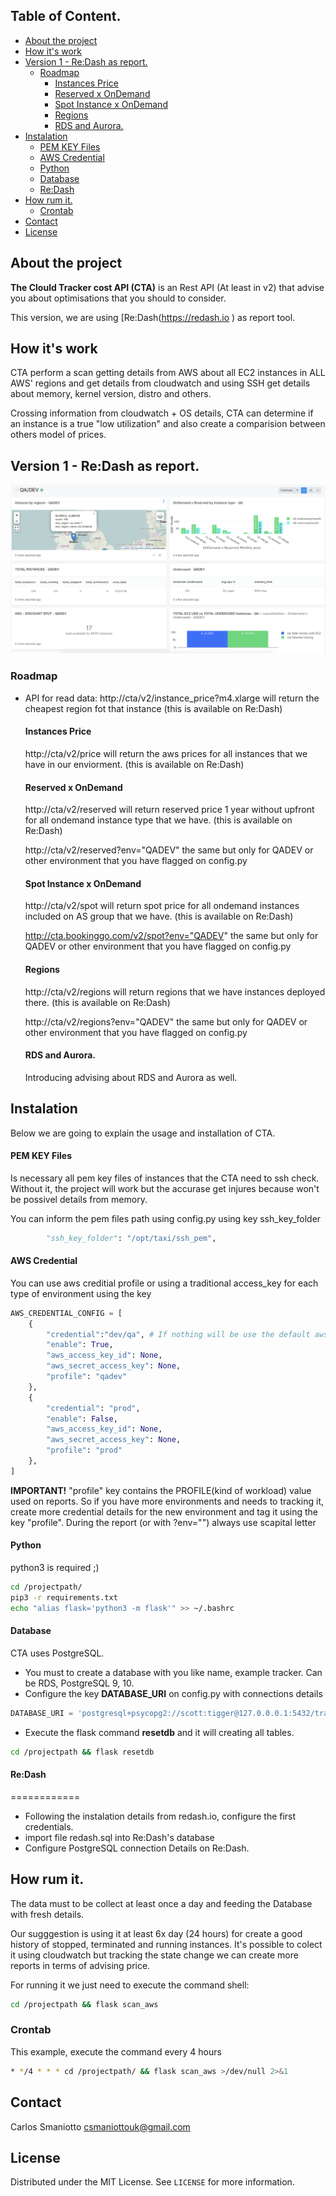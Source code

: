 ## Table of Content.

- [About the project](#about-the-project)
- [How it's work](#how-it-s-work)
- [Version 1 - Re:Dash as report.](#version-1---re-dash-as-report)
  * [Roadmap](#roadmap)
    + [Instances Price](#instances-price)
    + [Reserved x OnDemand](#reserved-x-ondemand)
    + [Spot Instance x OnDemand](#spot-instance-x-ondemand)
    + [Regions](#regions)
    + [RDS and Aurora.](#rds-and-aurora)
- [Instalation](#instalation)
    + [PEM KEY Files](#pem-key-files)
    + [AWS Credential](#aws-credential)
    + [Python](#python)
    + [Database](#database)
    + [Re:Dash](#re-dash)
- [How rum it.](#how-rum-it)
  * [Crontab](#crontab)
- [Contact](#contact)
- [License](#license)



## About the project 

**The Clould Tracker cost API (CTA)** is an Rest API (At least in v2) that advise you about optimisations that you should to consider. 

This version, we are using [Re:Dash(https://redash.io ) as report tool.


## How it's work

 
CTA perform a scan getting details from AWS about all EC2 instances in ALL AWS' regions and get details 
from cloudwatch and using SSH get details about memory, kernel version, distro and others. 

Crossing information from cloudwatch + OS details, CTA can determine if an instance is a true "low utilization"
and also create a comparision between others model of prices.  

## Version 1 - Re:Dash as report.
![ScreenShot](screenshot.png)


### Roadmap
- API for read data: 
    http://cta/v2/instance_price?m4.xlarge
    will return the cheapest region fot that instance
    (this is available on Re:Dash) 
  
    #### Instances Price 
    http://cta/v2/price
    will return the aws prices for all instances that we have in our enviorment.
    (this is available on Re:Dash)
    
    #### Reserved x OnDemand
    http://cta/v2/reserved
    will return reserved price 1 year without upfront for all ondemand instance type that we have.
    (this is available on Re:Dash)
    
    http://cta/v2/reserved?env="QADEV"
    the same but only for QADEV or other environment that you have flagged on config.py
    
    #### Spot Instance x OnDemand
    http://cta/v2/spot
    will return spot price for all ondemand instances included on AS group that we have.
    (this is available on Re:Dash)
    
    http://cta.bookinggo.com/v2/spot?env="QADEV"
    the same but only for QADEV or other environment that you have flagged on config.py
    
    #### Regions
    http://cta/v2/regions
    will return regions that we have instances deployed there.
    (this is available on Re:Dash)
    
    http://cta/v2/regions?env="QADEV"
    the same but only for QADEV or other environment that you have flagged on config.py
    
    #### RDS and Aurora. 
    Introducing advising about RDS and Aurora as well. 
    


## Instalation 

Below we are going to explain the usage and installation of CTA.

#### PEM KEY Files
Is necessary all pem key files of instances that the CTA need to ssh check. Without it, the project will work but the 
accurase get injures because won't be possivel details from memory.
 
You can inform the pem files path using config.py using key ssh_key_folder

````python
        "ssh_key_folder": "/opt/taxi/ssh_pem",
````

#### AWS Credential

You can use aws creditial profile or using a traditional access_key for each type of environment using the key

```python
AWS_CREDENTIAL_CONFIG = [
    {
        "credential":"dev/qa", # If nothing will be use the default aws credential or aws_access_key_id
        "enable": True,
        "aws_access_key_id": None,
        "aws_secret_access_key": None,
        "profile": "qadev"
    },
    {
        "credential": "prod",
        "enable": False,
        "aws_access_key_id": None,
        "aws_secret_access_key": None,
        "profile": "prod"
    },
]
```

**IMPORTANT!**
"profile" key contains the PROFILE(kind of workload) value used on reports. So if you have more environments and needs to tracking it,
create more credential details for the new environment and tag it using the key "profile". During the report (or with ?env="")
always use scapital letter 


#### Python 
python3 is required ;) 

````bash
cd /projectpath/
pip3 -r requirements.txt
echo "alias flask='python3 -m flask'" >> ~/.bashrc
````

#### Database
CTA uses PostgreSQL.

- You must to create a database with you like name, example tracker. Can be RDS, PostgreSQL 9, 10. 
- Configure the key **DATABASE_URI** on config.py with connections details

```python
DATABASE_URI = 'postgresql+psycopg2://scott:tigger@127.0.0.0.1:5432/tracker'

```
- Execute the flask command **resetdb** and it will creating all tables. 

````bash
cd /projectpath && flask resetdb
```` 

#### Re:Dash
============

- Following the instalation details from redash.io, configure the first credentials. 
- import file redash.sql into Re:Dash's database 
- Configure PostgreSQL connection Details on Re:Dash. 


## How rum it. 

The data must to be collect at least once a day and feeding the Database with fresh details.

Our sugggestion is using it at least 6x day (24 hours) for create a good history of stopped, terminated and running instances. It's
possible to colect it using cloudwatch but tracking the state change we can create more reports in terms of advising price. 

For running it we just need to execute the command shell:

````bash
cd /projectpath && flask scan_aws
```` 

### Crontab

This example, execute the command every 4 hours
````bash
* */4 * * * cd /projectpath/ && flask scan_aws >/dev/null 2>&1
````
<!-- CONTACT -->
## Contact
Carlos Smaniotto
csmaniottouk@gmail.com


<!-- LICENSE -->
## License
Distributed under the MIT License. See `LICENSE` for more information.
